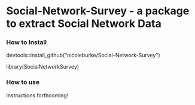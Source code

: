 # Social-Network-Survey - a package to extract Social Network Data 

### How to Install 

devtools::install_github("nicoleburke/Social-Network-Survey")

library(SocialNetworkSurvey)

### How to use

Instructions forthcoming!
